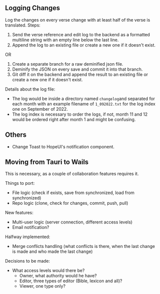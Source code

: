 ## Logging Changes

Log the changes on every verse change with at least half of the verse is
translated. Steps:

1. Send the verse reference and edit log to the backend as a formatted
   multiline string with an empty line below the last line.
2. Append the log to an existing file or create a new one if it
   doesn't exist.

OR

1. Create a separate branch for a raw deminified json file.
2. Deminify the JSON on every save and commit it into that branch.
3. Git diff it on the backend and append the result to an existing file or
   create a new one if it doesn't exist.

Details about the log file:

- The log would be inside a directory named `changelog`and separated for
  each month with an example filename of `1_092022.txt` for the log index
  one on September of 2022.
- The log index is necessary to order the logs, if not, month 11 and 12
  would be ordered right after month 1 and might be confusing.

## Others

- Change Toast to HopeUI's notification component.

## Moving from Tauri to Wails

This is necessary, as a couple of collaboration features requires it.

Things to port:

- File logic (check if exists, save from synchronized, load from synchronized)
- Repo logic (clone, check for changes, commit, push, pull)

New features:

- Multi-user logic (server connection, different access levels)
- Email notification?

Halfway implemented:

- Merge conflicts handling (what conflicts is there, when the last change is
  made and who made the last change)

Decisions to be made:

- What access levels would there be?
  - Owner, what authority would he have?
  - Editor, three types of editor (Bible, lexicon and all)?
  - Viewer, one type only?
